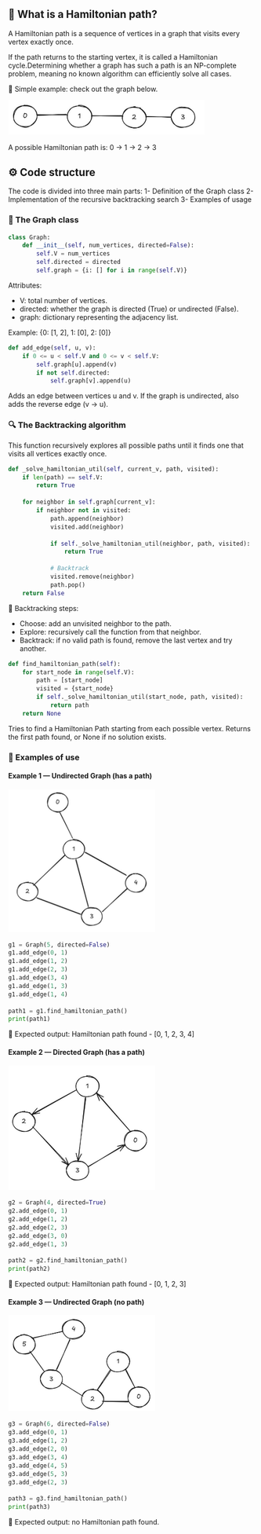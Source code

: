## 📖 What is a Hamiltonian path?
A Hamiltonian path is a sequence of vertices in a graph that visits every vertex exactly once.

If the path returns to the starting vertex, it is called a Hamiltonian cycle.Determining whether a graph has such a path is an NP-complete problem, meaning no known algorithm can efficiently solve all cases.

🔹 Simple example: check out the graph below.

<img src="images/graph1.JPG" alt="graph1" width="400"/>

A possible Hamiltonian path is: 0 → 1 → 2 → 3

## ⚙️ Code structure

The code is divided into three main parts:
1- Definition of the Graph class
2- Implementation of the recursive backtracking search
3- Examples of usage

### 🧩 The Graph class
```python
class Graph:
    def __init__(self, num_vertices, directed=False):
        self.V = num_vertices
        self.directed = directed
        self.graph = {i: [] for i in range(self.V)}
```

Attributes:
- V: total number of vertices.
- directed: whether the graph is directed (True) or undirected (False).
- graph: dictionary representing the adjacency list.

Example:
{0: [1, 2], 1: [0], 2: [0]}

```python
def add_edge(self, u, v):
    if 0 <= u < self.V and 0 <= v < self.V:
        self.graph[u].append(v)
        if not self.directed:
            self.graph[v].append(u)
```

Adds an edge between vertices u and v. If the graph is undirected, also adds the reverse edge (v → u).

### 🔍 The Backtracking algorithm

This function recursively explores all possible paths until it finds one that visits all vertices exactly once.

```python
def _solve_hamiltonian_util(self, current_v, path, visited):
    if len(path) == self.V:
        return True

    for neighbor in self.graph[current_v]:
        if neighbor not in visited:
            path.append(neighbor)
            visited.add(neighbor)

            if self._solve_hamiltonian_util(neighbor, path, visited):
                return True

            # Backtrack
            visited.remove(neighbor)
            path.pop()
    return False
```

🧠 Backtracking steps:
- Choose: add an unvisited neighbor to the path.
- Explore: recursively call the function from that neighbor.
- Backtrack: if no valid path is found, remove the last vertex and try another.

```python
def find_hamiltonian_path(self):
    for start_node in range(self.V):
        path = [start_node]
        visited = {start_node}
        if self._solve_hamiltonian_util(start_node, path, visited):
            return path
    return None
```

Tries to find a Hamiltonian Path starting from each possible vertex. Returns the first path found, or None if no solution exists.

### 🧪 Examples of use

#### Example 1 — Undirected Graph (has a path)

<img src="images/example1.JPG" alt="example1" width="300"/>

```python
g1 = Graph(5, directed=False)
g1.add_edge(0, 1)
g1.add_edge(1, 2)
g1.add_edge(2, 3)
g1.add_edge(3, 4)
g1.add_edge(1, 3)
g1.add_edge(1, 4)

path1 = g1.find_hamiltonian_path()
print(path1)
```

🔸 Expected output: Hamiltonian path found - [0, 1, 2, 3, 4]

#### Example 2 — Directed Graph (has a path)

<img src="images/example2.JPG" alt="example2" width="300"/>

```python
g2 = Graph(4, directed=True)
g2.add_edge(0, 1)
g2.add_edge(1, 2)
g2.add_edge(2, 3)
g2.add_edge(3, 0)
g2.add_edge(1, 3)

path2 = g2.find_hamiltonian_path()
print(path2)
```


🔸 Expected output: Hamiltonian path found - [0, 1, 2, 3]

#### Example 3 — Undirected Graph (no path)

<img src="images/example3.JPG" alt="example3" width="300"/>

```python
g3 = Graph(6, directed=False)
g3.add_edge(0, 1)
g3.add_edge(1, 2)
g3.add_edge(2, 0)
g3.add_edge(3, 4)
g3.add_edge(4, 5)
g3.add_edge(5, 3)
g3.add_edge(2, 3)

path3 = g3.find_hamiltonian_path()
print(path3)
```

🔸 Expected output: no Hamiltonian path found.
